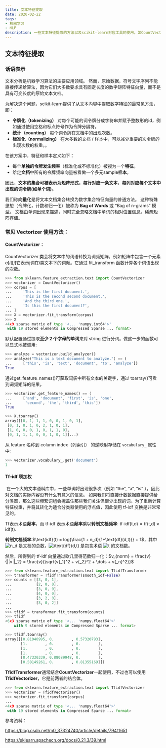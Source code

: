 ```yaml
---
title: 文本特征提取
date: 2020-02-22
tags: 
- 机器学习
- NLP
description: 一些文本特征提取的方法以及scikit-learn对应工具的使用，如CountVectorizer和TfidfTransformer等。
---
```


## 文本特征提取

### 话语表示

文本分析是机器学习算法的主要应用领域。 然而，原始数据，符号文字序列不能直接传递给算法，因为它们大多数要求具有固定长度的数字矩阵特征向量，而不是具有可变长度的原始文本文档。

为解决这个问题，scikit-learn提供了从文本内容中提取数字特征的最常见方法，即：

- **令牌化（tokenizing）** 对每个可能的词令牌分成字符串并赋予整数形的id，例如通过使用空格和标点符号作为令牌分隔符。
- **统计（counting）** 每个词令牌在文档中的出现次数。
- **标准化（normalizing）** 在大多数的文档 / 样本中，可以减少重要的次令牌的出现次数的权重。。

在该方案中，特征和样本定义如下：

- 每个**单独的令牌发生频率**（标准化或不标准化）被视为一个**特征**。
- 给定**文档**中所有的令牌频率向量被看做一个多元sample**样本**。

因此，**文本的集合可被表示为矩阵形式，每行对应一条文本，每列对应每个文本中出现的词令牌(如单个词)。**

我们称**向量化**是将文本文档集合转换为数字集合特征向量的普通方法。 这种特殊思想（令牌化，计数和归一化）被称为 **Bag of Words** 或 “Bag of n-grams” 模型。 文档由单词出现来描述，同时完全忽略文档中单词的相对位置信息。稀疏矩阵存储。



### 常见 Vectorizer 使用方法：

#### CountVectorizer：

 CountVectorizer 类会将文本中的词语转换为词频矩阵，例如矩阵中包含一个元素$a[i][j]$它表示j词在i类文本下的词频。它通过 fit_transform 函数计算各个词语出现的次数。

```python
>>> from sklearn.feature_extraction.text import CountVectorizer
>>> vectorizer = CountVectorizer()
>>> corpus = [
...     'This is the first document.',
...     'This is the second second document.',
...     'And the third one.',
...     'Is this the first document?',
... ]
>>> X = vectorizer.fit_transform(corpus)
>>> X                              
<4x9 sparse matrix of type '<... 'numpy.int64'>'
 with 19 stored elements in Compressed Sparse ... format>
```

默认配置通过提取**至少 2 个字母的单词**来对 string 进行分词。做这一步的函数可以显式地被调用:

```python
>>> analyze = vectorizer.build_analyzer()
>>> analyze("This is a text document to analyze.") == (
...     ['this', 'is', 'text', 'document', 'to', 'analyze'])
True
```

通过get_feature_names()可获取词袋中所有文本的关键字，通过 toarray()可看到词频矩阵的结果。

```python
>>> vectorizer.get_feature_names() == (
...     ['and', 'document', 'first', 'is', 'one',
...      'second', 'the', 'third', 'this'])
True

>>> X.toarray()           
array([[0, 1, 1, 1, 0, 0, 1, 0, 1],
 [0, 1, 0, 1, 0, 2, 1, 0, 1],
 [1, 0, 0, 0, 1, 0, 1, 1, 0],
 [0, 1, 1, 1, 0, 0, 1, 0, 1]]...)
```

从 feature 名称到 column index（列索引） 的逆映射存储在 `vocabulary_` 属性中:

```python
>>> vectorizer.vocabulary_.get('document')
1
```

#### Tf–idf 项加权

​		在一个大的文本语料库中，一些单词将出现很多次（例如 “the”, “a”, “is” ），因此对文档的实际内容没有什么有意义的信息。 如果我们将直接计数数据直接提供给分类器，那么这些频繁词组会掩盖住那些我们关注但很少出现的词。为了重新计算特征权重，并将其转化为适合分类器使用的浮点值，因此使用 tf-idf 变换是非常常见的。

Tf表示术语**频率**，而 tf-idf 表示术语**频率**乘以**转制文档频率**: $\text{tf-idf(t,d)}=\text{tf(t,d)} \times \text{idf(t)}$.

**转制文档频率**:$\text{idf}(t) = log{\frac{1 + n_d}{1+\text{df}(d,t)}} + 1$，其中 ![n_d](https://sklearn.apachecn.org/docs/0.21.3/img/6d8a1d709ef804f4629126d6e1c449f1.jpg) 是文档的总数，![\text{df}(d,t)](https://sklearn.apachecn.org/docs/0.21.3/img/ede6a26a443c24b8cea943a4a6f144f0.jpg) 是包含术语 ![t](https://sklearn.apachecn.org/docs/0.21.3/img/12b2c1da1f9041738fa7153efc651372.jpg) 的文档数。

然后，所得到的 tf-idf 向量通过欧几里得范数归一化：$v_{norm} = \frac{v}{||v||_2} = \frac{v}{\sqrt{v{_1}^2 + v{_2}^2 + \dots + v{_n}^2}}$

```python
>>> from sklearn.feature_extraction.text import TfidfTransformer
>>> transformer = TfidfTransformer(smooth_idf=False)
>>> counts = [[3, 0, 1],
...           [2, 0, 0],
...           [3, 0, 0],
...           [4, 0, 0],
...           [3, 2, 0],
...           [3, 0, 2]]
...
>>> tfidf = transformer.fit_transform(counts)
>>> tfidf                         
<6x3 sparse matrix of type '<... 'numpy.float64'>'
    with 9 stored elements in Compressed Sparse ... format>

>>> tfidf.toarray()                        
array([[0.81940995, 0.        , 0.57320793],
       [1.        , 0.        , 0.        ],
       [1.        , 0.        , 0.        ],
       [1.        , 0.        , 0.        ],
       [0.47330339, 0.88089948, 0.        ],
       [0.58149261, 0.        , 0.81355169]])
```

**TfidfTransformer**通常结合**CountVectorizer**一起使用，不过也可以使用**TfidfVectorizer**，它是前两者的结合体。

```python
>>> from sklearn.feature_extraction.text import TfidfVectorizer
>>> vectorizer = TfidfVectorizer()
>>> vectorizer.fit_transform(corpus)
...                                
<4x9 sparse matrix of type '<... 'numpy.float64'>'
 with 19 stored elements in Compressed Sparse ... format>
```

参考资料：

https://blog.csdn.net/m0_37324740/article/details/79411651

https://sklearn.apachecn.org/docs/0.21.3/39.html